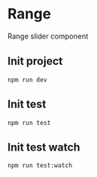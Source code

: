 # Range
Range slider component

## Init project
``
    npm run dev
``

## Init test
``
    npm run test
``

## Init test watch
``
    npm run test:watch
``